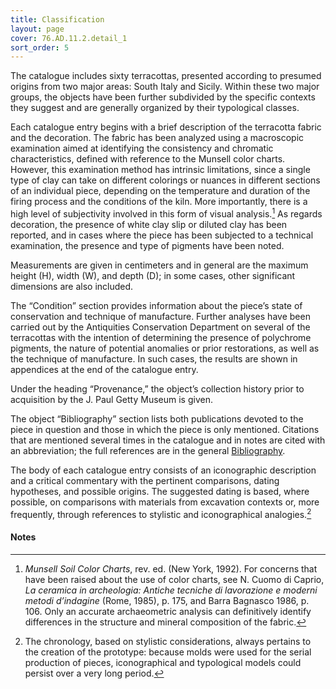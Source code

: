 ```yaml
---
title: Classification
layout: page
cover: 76.AD.11.2.detail_1
sort_order: 5
---
```


The catalogue includes sixty terracottas, presented according to
presumed origins from two major areas: South Italy and Sicily. Within
these two major groups, the objects have been further subdivided by the
specific contexts they suggest and are generally organized by their
typological classes.

Each catalogue entry begins with a brief description of the terracotta
fabric and the decoration. The fabric has been analyzed using a
macroscopic examination aimed at identifying the consistency and
chromatic characteristics, defined with reference to the Munsell color
charts. However, this examination method has intrinsic limitations,
since a single type of clay can take on different colorings or nuances
in different sections of an individual piece, depending on the
temperature and duration of the firing process and the conditions of the
kiln. More importantly, there is a high level of subjectivity involved
in this form of visual analysis.[^1] As regards decoration, the presence
of white clay slip or diluted clay has been reported, and in cases where
the piece has been subjected to a technical examination, the presence
and type of pigments have been noted.

Measurements are given in centimeters and in general are the maximum
height (H), width (W), and depth (D); in some cases, other significant
dimensions are also included.

The “Condition” section provides information about the piece’s state of
conservation and technique of manufacture. Further analyses have been
carried out by the Antiquities Conservation Department on several of the
terracottas with the intention of determining the presence of polychrome
pigments, the nature of potential anomalies or prior restorations, as
well as the technique of manufacture. In such cases, the results are
shown in appendices at the end of the catalogue entry.

Under the heading “Provenance,” the object’s collection history prior to
acquisition by the J. Paul Getty Museum is given.

The object “Bibliography” section lists both publications devoted to the
piece in question and those in which the piece is only mentioned.
Citations that are mentioned several times in the catalogue and in notes
are cited with an abbreviation; the full references are in the general
[Bibliography](../bibliography).

The body of each catalogue entry consists of an iconographic description
and a critical commentary with the pertinent comparisons, dating
hypotheses, and possible origins. The suggested dating is based, where
possible, on comparisons with materials from excavation contexts or,
more frequently, through references to stylistic and iconographical
analogies.[^2]

#### Notes

[^1]: *Munsell Soil Color Charts*, rev. ed. (New York, 1992). For
    concerns that have been raised about the use of color charts, see N.
    Cuomo di Caprio, *La ceramica in archeologia: Antiche tecniche di
    lavorazione e moderni metodi d’indagine* (Rome, 1985), p. 175, and
    <span class="smcaps">Barra Bagnasco 1986</span>, p. 106. Only an accurate archaeometric analysis can
    definitively identify differences in the structure and mineral
    composition of the fabric.

[^2]: The chronology, based on stylistic considerations, always pertains
    to the creation of the prototype: because molds were used for the
    serial production of pieces, iconographical and typological models
    could persist over a very long period.

